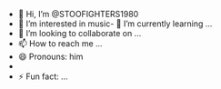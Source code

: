 - 👋 Hi, I’m @STOOFIGHTERS1980
- 👀 I’m interested in music- 🌱 I’m currently learning ...
- 💞️ I’m looking to collaborate on ...
- 📫 How to reach me ...
- 😄 Pronouns: him
- 
- ⚡ Fun fact: ...

<!---
STOOFIGHTERS1980/STOOFIGHTERS1980 is a ✨ special ✨ repository because its `README.md` (this file) appears on your GitHub profile.
You can click the Preview link to take a look at your changes.
--->
